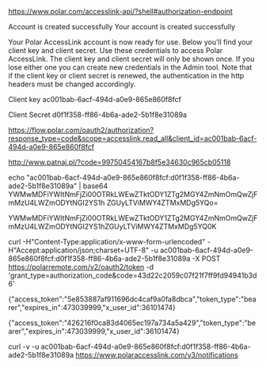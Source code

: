 https://www.polar.com/accesslink-api/?shell#authorization-endpoint

Account is created successfully
Your account is created successfully

Your Polar AccessLink account is now ready for use.
Below you’ll find your client key and client secret. Use these credentials to access Polar AccessLink.
The client key and client secret will only be shown once. If you lose either one you can create new credentials in the Admin tool.
Note that if the client key or client secret is renewed, the authentication in the http headers must be changed accordingly.

Client key
ac001bab-6acf-494d-a0e9-865e860f8fcf

Client Secret
d0f1f358-ff86-4b6a-ade2-5b1f8e31089a

https://flow.polar.com/oauth2/authorization?response_type=code&scope=accesslink.read_all&client_id=ac001bab-6acf-494d-a0e9-865e860f8fcf

http://www.patnaj.pl/?code=99750454167b8f5e34630c965cb05118

echo "ac001bab-6acf-494d-a0e9-865e860f8fcf:d0f1f358-ff86-4b6a-ade2-5b1f8e31089a" | base64
YWMwMDFiYWItNmFjZi00OTRkLWEwZTktODY1ZTg2MGY4ZmNmOmQwZjFmMzU4LWZmODYtNGI2YS1h
ZGUyLTViMWY4ZTMxMDg5YQo=

YWMwMDFiYWItNmFjZi00OTRkLWEwZTktODY1ZTg2MGY4ZmNmOmQwZjFmMzU4LWZmODYtNGI2YS1hZGUyLTViMWY4ZTMxMDg5YQ0K

curl -H"Content-Type:application/x-www-form-urlencoded" -H"Accept:application/json;charset=UTF-8" -u ac001bab-6acf-494d-a0e9-865e860f8fcf:d0f1f358-ff86-4b6a-ade2-5b1f8e31089a -X POST https://polarremote.com/v2/oauth2/token -d 'grant_type=authorization_code&code=43d22c2059c07f21f7ff9fd94941b3d6'

{"access_token":"5e853887af911696dc4caf9a0fa8dbca","token_type":"bearer","expires_in":473039999,"x_user_id":36101474}

{"access_token":"426216f0ca83d4065ec197a734a5a429","token_type":"bearer","expires_in":473039999,"x_user_id":36101474}


curl -v -u ac001bab-6acf-494d-a0e9-865e860f8fcf:d0f1f358-ff86-4b6a-ade2-5b1f8e31089a https://www.polaraccesslink.com/v3/notifications
